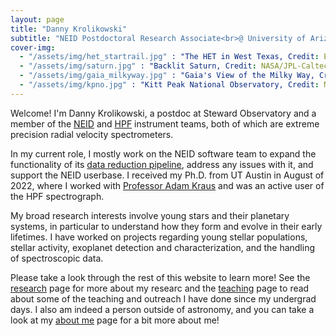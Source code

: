 ```yaml
---
layout: page
title: "Danny Krolikowski"
subtitle: "NEID Postdoctoral Research Associate<br>@ University of Arizona"
cover-img:
  - "/assets/img/het_startrail.jpg" : "The HET in West Texas, Credit: Ethan Tweedie"
  - "/assets/img/saturn.jpg" : "Backlit Saturn, Credit: NASA/JPL-Caltech/SSI"
  - "/assets/img/gaia_milkyway.jpg" : "Gaia's View of the Milky Way, Credit: ESA/Gaia/DPAC"
  - "/assets/img/kpno.jpg" : "Kitt Peak National Observatory, Credit: NOIRLab"
---
```


Welcome! I'm Danny Krolikowski, a postdoc at Steward Observatory and a member of the [NEID](https://neid.psu.edu) and [HPF](https://hpf.psu.edu) instrument teams, both of which are extreme precision radial velocity spectrometers.

In my current role, I mostly work on the NEID software team to expand the functionality of its [data reduction pipeline](https://neid.ipac.caltech.edu/docs/NEID-DRP/), address any issues with it, and support the NEID userbase. I received my Ph.D. from UT Austin in August of 2022, where I worked with [Professor Adam Kraus](https://astronomy.utexas.edu/component/cobalt/item/11-astronomy/1273-kraus-adam?Itemid=1272) and was an active user of the HPF spectrograph.

My broad research interests involve young stars and their planetary systems, in particular to understand how they form and evolve in their early lifetimes. I have worked on projects regarding young stellar populations, stellar activity, exoplanet detection and characterization, and the handling of spectroscopic data.

Please take a look through the rest of this website to learn more! See the [research](/research) page for more about my researc  and the [teaching](/teach) page to read about some of the teaching and outreach I have done since my undergrad days. I also am indeed a person outside of astronomy, and you can take a look at my [about me](/aboutme) page for a bit more about me!
